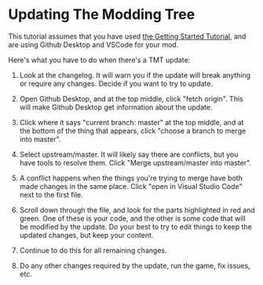 # Updating The Modding Tree

This tutorial assumes that you have used [the Getting Started Tutorial](getting-started.md), and are using Github Desktop and VSCode for your mod.

Here's what you have to do when there's a TMT update:

1. Look at the changelog. It will warn you if the update will break anything or require any changes. Decide if you want to try to update.

2. Open Github Desktop, and at the top middle, click "fetch origin". This will make Github Desktop get information about the update.

3. Click where it says "current branch: master" at the top middle, and at the bottom of the thing that appears, click "choose a branch to merge into master".

4. Select upstream/master. It will likely say there are conflicts, but you have tools to resolve them. Click "Merge upstream/master into master".

5. A conflict happens when the things you're trying to merge have both made changes in the same place. Click "open in Visual Studio Code" next to the first file.

6. Scroll down through the file, and look for the parts highlighted in red and green. One of these is your code, and the other is some code that will be modified by the update. Do your best to try to edit things to keep the updated changes, but keep your content.

7. Continue to do this for all remaining changes.

8. Do any other changes required by the update, run the game, fix issues, etc.
